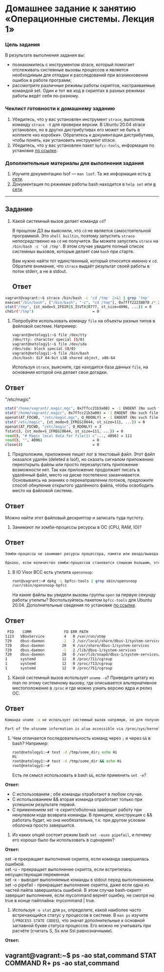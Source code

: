 # Домашнее задание к занятию «Операционные системы. Лекция 1»

### Цель задания

В результате выполнения задания вы:

* познакомитесь с инструментом strace, который помогает отслеживать системные вызовы процессов и является необходимым для отладки и расследований при возникновении ошибок в работе программ;
* рассмотрите различные режимы работы скриптов, настраиваемые командой set. Один и тот же код в скриптах в разных режимах работы ведёт себя по-разному.

### Чеклист готовности к домашнему заданию

1. Убедитесь, что у вас установлен инструмент `strace`, выполнив команду `strace -V` для проверки версии. В Ubuntu 20.04 strace установлен, но в других дистрибутивах его может не быть в коплекте «из коробки». Обратитесь к документации дистрибутива, чтобы понять, как установить инструмент strace.
2. Убедитесь, что у вас установлен пакет `bpfcc-tools`, информация по установке [по ссылке](https://github.com/iovisor/bcc/blob/master/INSTALL.md).

### Дополнительные материалы для выполнения задания

1. Изучите документацию lsof — `man lsof`. Та же информация есть [в сети](https://linux.die.net/man/8/lsof).
2. Документация по режимам работы bash находится в `help set` или [в сети](https://www.gnu.org/software/bash/manual/html_node/The-Set-Builtin.html).

------

## Задание

1. Какой системный вызов делает команда `cd`? 

    В прошлом ДЗ вы выяснили, что `cd` не является самостоятельной  программой. Это `shell builtin`, поэтому запустить `strace` непосредственно на `cd` не получится. Вы можете запустить `strace` на `/bin/bash -c 'cd /tmp'`. В этом случае увидите полный список системных вызовов, которые делает сам `bash` при старте. 

    Вам нужно найти тот единственный, который относится именно к `cd`. Обратите внимание, что `strace` выдаёт результат своей работы в поток stderr, а не в stdout.
   ##   Ответ 
```bash
vagrant@vagrant:~$ strace /bin/bash -c 'cd /tmp' 2>&1 | grep 'tmp'
execve("/bin/bash", ["/bin/bash", "-c", "cd /tmp"], 0x7fff22238070 /* 23 vars */) = 0
stat("/tmp", {st_mode=S_IFDIR|S_ISVTX|0777, st_size=4096, ...}) = 0
chdir("/tmp")                           = 0
```

1. Попробуйте использовать команду `file` на объекты разных типов в файловой системе. Например:

    ```bash
    vagrant@netology1:~$ file /dev/tty
    /dev/tty: character special (5/0)
    vagrant@netology1:~$ file /dev/sda
    /dev/sda: block special (8/0)
    vagrant@netology1:~$ file /bin/bash
    /bin/bash: ELF 64-bit LSB shared object, x86-64
    ```
    
    Используя `strace`, выясните, где находится база данных `file`, на основании которой она делает свои догадки.

 ##   Ответ 
 
 "/etc/magic"
 
 ```bash
stat("/home/vagrant/.magic.mgc", 0x7ffcc21b3a00) = -1 ENOENT (No such file or directory)
stat("/home/vagrant/.magic", 0x7ffcc21b3a00) = -1 ENOENT (No such file or directory)
openat(AT_FDCWD, "/etc/magic.mgc", O_RDONLY) = -1 ENOENT (No such file or directory)
stat("/etc/magic", {st_mode=S_IFREG|0644, st_size=111, ...}) = 0
openat(AT_FDCWD, "/etc/magic", O_RDONLY) = 3
fstat(3, {st_mode=S_IFREG|0644, st_size=111, ...}) = 0
read(3, "# Magic local data for file(1) c"..., 4096) = 111
read(3, "", 4096)                       = 0
close(3)                                = 0
 ```

1. Предположим, приложение пишет лог в текстовый файл. Этот файл оказался удалён (deleted в lsof), но сказать сигналом приложению переоткрыть файлы или просто перезапустить приложение возможности нет. Так как приложение продолжает писать в удалённый файл, место на диске постепенно заканчивается. Основываясь на знаниях о перенаправлении потоков, предложите способ обнуления открытого удалённого файла, чтобы освободить место на файловой системе.

##   Ответ

Можно найти этот файловый дескриптор и записать туда пустоту.

1. Занимают ли зомби-процессы ресурсы в ОС (CPU, RAM, IO)?

##   Ответ

```bash
Зомби-процессы не занимают ресурсы процессора, памяти или ввода/вывода в операционной системе, потому что они не выполняются. Зомби-процессы появляются, когда процесс завершается, но его родительский процесс не вызывает функцию wait() для получения его статуса завершения. В этом случае операционная система сохраняет информацию о процессе в таблице процессов, но не высвобождает ресурсы, занимаемые процессом, до тех пор, пока его статус завершения не будет получен.

Однако, если количество зомби-процессов становится слишком большим, это может привести к переполнению таблицы процессов и, как следствие, к затратам на память. Кроме того, зомби-процессы могут потреблять некоторые другие ресурсы, такие как идентификаторы процессов, хранилище IPC и ресурсы сети, если они не были правильно высвобождены. Поэтому, хотя зомби-процессы сами по себе не потребляют ресурсы, они могут привести к потере ресурсов в системе, если их не удалять вовремя.
```

1. В IO Visor BCC есть утилита `opensnoop`:

    ```bash
    root@vagrant:~# dpkg -L bpfcc-tools | grep sbin/opensnoop
    /usr/sbin/opensnoop-bpfcc
    ```
           
    На какие файлы вы увидели вызовы группы `open` за первую секунду работы утилиты? Воспользуйтесь пакетом `bpfcc-tools` для Ubuntu 20.04. Дополнительные сведения по установке [по ссылке](https://github.com/iovisor/bcc/blob/master/INSTALL.md).

##   Ответ
   ```bash 
    PID    COMM               FD ERR PATH
1123   VBoxService         4   0 /var/run/utmp
729    dbus-daemon        -1   2 /usr/local/share/dbus-1/system-services
729    dbus-daemon        20   0 /usr/share/dbus-1/system-services
729    dbus-daemon        -1   2 /lib/dbus-1/system-services
729    dbus-daemon        20   0 /var/lib/snapd/dbus-1/system-services/
1      systemd            12   0 /proc/711/cgroup
1      systemd            12   0 /proc/713/cgroup
1      systemd            12   0 /proc/751/cgroup
 ```
 
1. Какой системный вызов использует `uname -a`? Приведите цитату из man по этому системному вызову, где описывается альтернативное местоположение в `/proc` и где можно узнать версию ядра и релиз ОС.

##   Ответ

   ```bash 
Команда uname -a не использует системный вызов напрямую, но для получения информации о системе она обращается к ядру Linux через системные вызовы uname() и sysinfo().
```

```bash
Part of the utsname information is also accessible via /proc/sys/kernel/{ostype, hostname, osrelease, version, domainname}.
```

1. Чем отличается последовательность команд через `;` и через `&&` в bash? Например:

    ```bash
    root@netology1:~# test -d /tmp/some_dir; echo Hi
    Hi
    root@netology1:~# test -d /tmp/some_dir && echo Hi
    root@netology1:~#
    ```
    
    Есть ли смысл использовать в bash `&&`, если применить `set -e`?
    
**Ответ:**
- С использованем ; обе команды отработают в любом случае.    
- С использованием && вторая команда отработает только при успешном результате первой.  
- С применением set -e скрипт/оболочка завершит работу при ненулевом коде возврата команды. В принципе, конструкция с && работать будет, но она необязательна, т.к. при другом условии оболочка просто завершится. 


1. Из каких опций состоит режим bash `set -euxo pipefail`, и почему его хорошо было бы использовать в сценариях?

**Ответ:**

set -e прекращает выполнение скрипта, если команда завершилась ошибкой.  
set -u - прекращает выполнение скрипта, если встретилась несуществующая переменная.  
set -x - выводит выполняемые команды в stdout перед выполненинем.  
set -o pipefail - прекращает выполнение скрипта, даже если одна из частей пайпа завершилась ошибкой. В этом случае bash-скрипт завершит выполнение, если mycommand вернёт ошибку, не смотря на true в конце пайплайна: mycommand | true. 

1. Используя `-o stat` для `ps`, определите, какой наиболее часто встречающийся статус у процессов в системе. В `man ps` изучите (`/PROCESS STATE CODES`), что значат дополнительные к основной заглавной букве статуса процессов. Его можно не учитывать при расчёте (считать S, Ss или Ssl равнозначными).

**Ответ:**

vagrant@vagrant:~$ ps -ao stat,command
STAT COMMAND
R+   ps -ao stat,command
----

